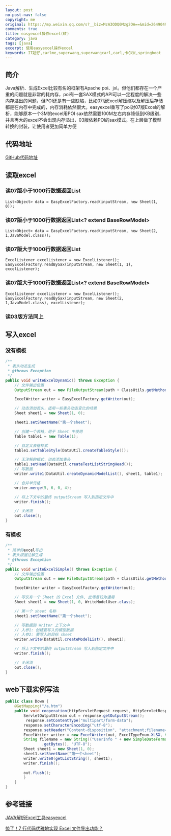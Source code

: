 ```yaml
---
layout: post
no-post-nav: false 
copyright: me
original: https://mp.weixin.qq.com/s?__biz=MzA3ODQ0Mzg2OA==&mid=2649049604&idx=1&sn=05d36691886d5b6925f3e2eed1823374&chksm=87534e37b024c72183b2269af10d79a770233507f7ef40d2ea07a10408209c6b4b0ae0de8af9&mpshare=1&scene=1&srcid=#rd
comments: true
title: easyexcel操作excel(转)
category: java
tags: [java]
excerpt: 使用easyexcel操作excel
keywords: IT超仔,carlme,superwang,superwangcarl,carl,卡尔米,springboot
---
```


## 简介

Java解析、生成Excel比较有名的框架有Apache poi、jxl。但他们都存在一个严重的问题就是非常的耗内存，poi有一套SAX模式的API可以一定程度的解决一些内存溢出的问题，但POI还是有一些缺陷，比如07版Excel解压缩以及解压后存储都是在内存中完成的，内存消耗依然很大。easyexcel重写了poi对07版Excel的解析，能够原本一个3M的excel用POI sax依然需要100M左右内存降低到KB级别，并且再大的excel不会出现内存溢出，03版依赖POI的sax模式。在上层做了模型转换的封装，让使用者更加简单方便

## 代码地址

[GitHub代码地址](https://github.com/SuperWangCarl/spring-boot-examples/tree/master/office-easyexcel)

## 读取excel

### 读07版小于1000行数据返回List<List>

```
List<Object> data = EasyExcelFactory.read(inputStream, new Sheet(1, 0));

```

### 读07版小于1000行数据返回List<? extend BaseRowModel>

```
List<Object> data = EasyExcelFactory.read(inputStream, new Sheet(2, 1,JavaModel.class));

```

### 读07版大于1000行数据返回List<List>

```
ExcelListener excelListener = new ExcelListener();
EasyExcelFactory.readBySax(inputStream, new Sheet(1, 1), excelListener);

```

### 读07版大于1000行数据返回List<? extend BaseRowModel>

```
ExcelListener excelListener = new ExcelListener();
EasyExcelFactory.readBySax(inputStream, new Sheet(2, 1,JavaModel.class), excelListener);

```

### 读03版方法同上

## 写入excel

### 没有模板

```java
/**
 * 表头动态生成
 * @throws Exception
 */
public void writeExcelDynamic() throws Exception {
	// 文件输出位置
	OutputStream out = new FileOutputStream(path + ClassUtils.getMethodName() + ".xlsx");

	ExcelWriter writer = EasyExcelFactory.getWriter(out);

	// 动态添加表头，适用一些表头动态变化的场景
	Sheet sheet1 = new Sheet(1, 0);

	sheet1.setSheetName("第一个sheet");

	// 创建一个表格，用于 Sheet 中使用
	Table table1 = new Table(1);

	// 自定义表格样式
    table1.setTableStyle(DataUtil.createTableStyle());

	// 无注解的模式，动态添加表头
	table1.setHead(DataUtil.createTestListStringHead());
	// 写数据
	writer.write1(DataUtil.createDynamicModelList(), sheet1, table1);

	// 合并单元格
	writer.merge(5, 6, 0, 4);

	// 将上下文中的最终 outputStream 写入到指定文件中
	writer.finish();

	// 关闭流
	out.close();
}
```

### 有模板

```java
/**
 * 简单的excel写出
 * 表头根据注解生成
 * @throws Exception
 */
public void writeExcelSimple() throws Exception {
	// 文件输出位置
	OutputStream out = new FileOutputStream(path + ClassUtils.getMethodName() + ".xlsx");

	ExcelWriter writer = EasyExcelFactory.getWriter(out);

	// 写仅有一个 Sheet 的 Excel 文件, 此场景较为通用
	Sheet sheet1 = new Sheet(1, 0, WriteModelUser.class);

	// 第一个 sheet 名称
	sheet1.setSheetName("第一个sheet");

	// 写数据到 Writer 上下文中
	// 入参1: 创建要写入的模型数据
	// 入参2: 要写入的目标 sheet
	writer.write(DataUtil.createModelList(), sheet1);

	// 将上下文中的最终 outputStream 写入到指定文件中
	writer.finish();

	// 关闭流
	out.close();
}
```

## web下载实例写法

```java
public class Down {
    @GetMapping("/a.htm")
    public void cooperation(HttpServletRequest request, HttpServletResponse response) {
        ServletOutputStream out = response.getOutputStream();
         response.setContentType("multipart/form-data");
        response.setCharacterEncoding("utf-8");
        response.setHeader("Content-disposition", "attachment;filename="+fileName+".xlsx");
        ExcelWriter writer = new ExcelWriter(out, ExcelTypeEnum.XLSX, true);
        String fileName = new String(("UserInfo " + new SimpleDateFormat("yyyy-MM-dd").format(new Date()))
                .getBytes(), "UTF-8");
        Sheet sheet1 = new Sheet(1, 0);
        sheet1.setSheetName("第一个sheet");
        writer.write0(getListString(), sheet1);
        writer.finish();
      
        out.flush();
        }
    }
}
```

## 参考链接

[JAVA解析Excel工具easyexcel](https://github.com/alibaba/easyexcel)

[惊了！7 行代码优雅地实现 Excel 文件导出功能？](https://mp.weixin.qq.com/s?__biz=MzA3ODQ0Mzg2OA==&mid=2649049604&idx=1&sn=05d36691886d5b6925f3e2eed1823374&chksm=87534e37b024c72183b2269af10d79a770233507f7ef40d2ea07a10408209c6b4b0ae0de8af9&mpshare=1&scene=1&srcid=#rd)
